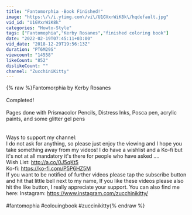 ```yaml
---
title: "Fantomorphia -Book Finished!"
image: "https:\/\/i.ytimg.com\/vi\/U1GVxrWiK8k\/hqdefault.jpg"
vid_id: "U1GVxrWiK8k"
categories: "Howto-Style"
tags: ["Fantomophia","Kerby Rosanes","finished coloring book"]
date: "2022-02-19T07:45:11+03:00"
vid_date: "2018-12-29T19:56:13Z"
duration: "PT6M29S"
viewcount: "14558"
likeCount: "852"
dislikeCount: ""
channel: "ZucchiniKitty"
---
```

{% raw %}Fantomorphia by Kerby Rosanes<br /><br />Completed!<br /><br />Pages done with Prismacolor Pencils, Distress Inks, Posca pen, acrylic paints, and some glitter gel pens<br /><br /><br />Ways to support my channel:<br />I do not ask for anything, so please just enjoy the viewing and I hope you take something away from my videos! I do have a wishlist and a Ko-fi but it's not at all mandatory it's there for people who have asked .... <br />Wish List: <a rel="nofollow" target="blank" href="http://a.co/0J5qKt5">http://a.co/0J5qKt5</a><br /> Ko-fi: <a rel="nofollow" target="blank" href="https://ko-fi.com/P5P6HZ5M">https://ko-fi.com/P5P6HZ5M</a><br /> If you want to be notified of further videos please tap the subscribe button and hit that little bell next to my name, If you like these videos please also hit the like button, I really appreciate your support. You can also find me here: Instagram: <a rel="nofollow" target="blank" href="https://www.instagram.com/zucchinikitty/">https://www.instagram.com/zucchinikitty/</a><br /><br />#fantomophia #colouingbook #zuccinikitty{% endraw %}
